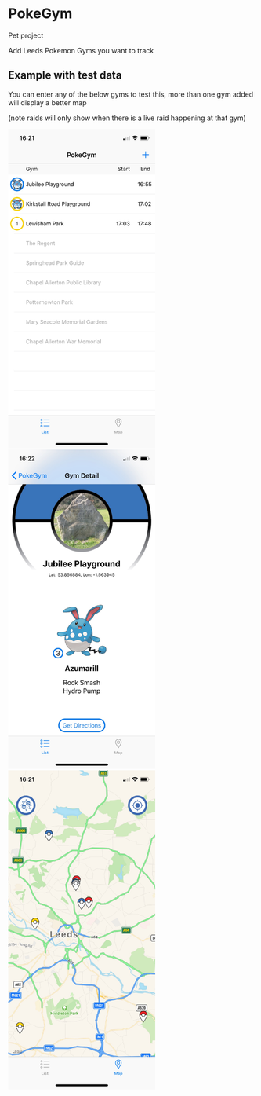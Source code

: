 # PokeGym

Pet project

Add Leeds Pokemon Gyms you want to track 

## Example with test data


You can enter any of the below gyms to test this, more than one gym added will display a better map

(note raids will only show when there is a live raid happening at that gym)




<img src=/Images/IMG_3734.jpeg width="300" height="650">
<img src=/Images/IMG_3736.jpeg width="300" height="650">
<img src=/Images/IMG_3735.jpeg width="300" height="650">
